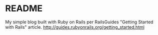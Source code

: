 # README

My simple blog built with Ruby on Rails per RailsGuides "Getting Started with Rails" article. http://guides.rubyonrails.org/getting_started.html

